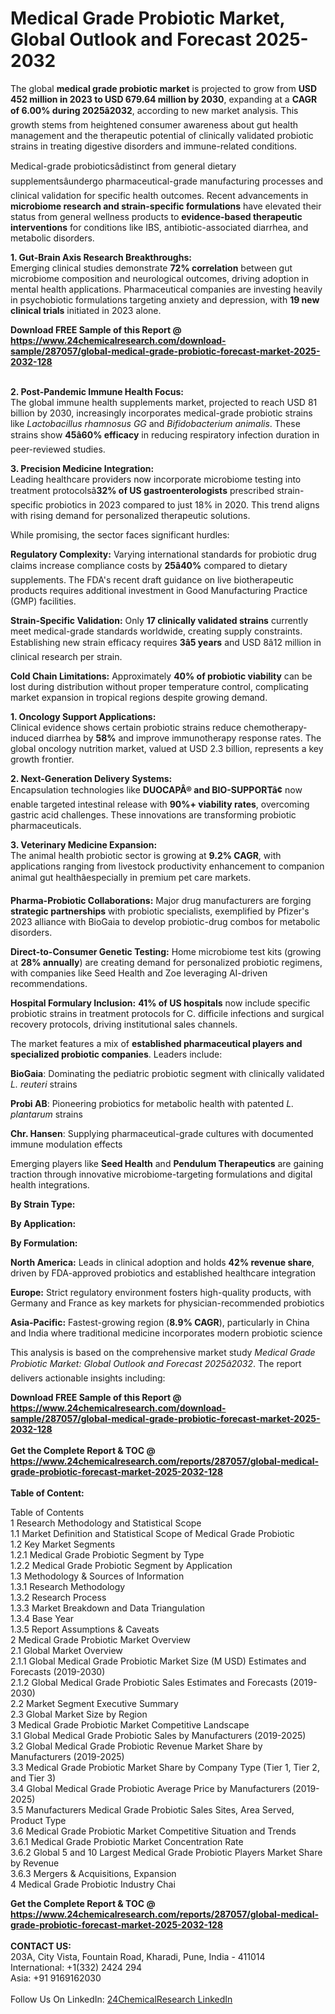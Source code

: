 <h1>Medical Grade Probiotic Market, Global Outlook and Forecast 2025-2032</h1><p>The global <strong>medical grade probiotic market</strong> is projected to grow from <strong>USD 452 million in 2023 to USD 679.64 million by 2030</strong>, expanding at a <strong>CAGR of 6.00% during 2025â2032</strong>, according to new market analysis. This growth stems from heightened consumer awareness about gut health management and the therapeutic potential of clinically validated probiotic strains in treating digestive disorders and immune-related conditions.</p><p>Medical-grade probioticsâdistinct from general dietary supplementsâundergo pharmaceutical-grade manufacturing processes and clinical validation for specific health outcomes. Recent advancements in <strong>microbiome research and strain-specific formulations</strong> have elevated their status from general wellness products to <strong>evidence-based therapeutic interventions</strong> for conditions like IBS, antibiotic-associated diarrhea, and metabolic disorders.</p><p><strong>1. Gut-Brain Axis Research Breakthroughs:</strong><br>
Emerging clinical studies demonstrate <strong>72% correlation</strong> between gut microbiome composition and neurological outcomes, driving adoption in mental health applications. Pharmaceutical companies are investing heavily in psychobiotic formulations targeting anxiety and depression, with <strong>19 new clinical trials</strong> initiated in 2023 alone.</p><div><b>Download FREE Sample of this Report @ 
            <a href="https://www.24chemicalresearch.com/download-sample/287057/global-medical-grade-probiotic-forecast-market-2025-2032-128">
            https://www.24chemicalresearch.com/download-sample/287057/global-medical-grade-probiotic-forecast-market-2025-2032-128</a></b></div><br><p><strong>2. Post-Pandemic Immune Health Focus:</strong><br>
The global immune health supplements market, projected to reach USD 81 billion by 2030, increasingly incorporates medical-grade probiotic strains like <em>Lactobacillus rhamnosus GG</em> and <em>Bifidobacterium animalis</em>. These strains show <strong>45â60% efficacy</strong> in reducing respiratory infection duration in peer-reviewed studies.</p><p><strong>3. Precision Medicine Integration:</strong><br>
Leading healthcare providers now incorporate microbiome testing into treatment protocolsâ<strong>32% of US gastroenterologists</strong> prescribed strain-specific probiotics in 2023 compared to just 18% in 2020. This trend aligns with rising demand for personalized therapeutic solutions.</p><p>While promising, the sector faces significant hurdles:</p><p><strong>Regulatory Complexity:</strong> Varying international standards for probiotic drug claims increase compliance costs by <strong>25â40%</strong> compared to dietary supplements. The FDA's recent draft guidance on live biotherapeutic products requires additional investment in Good Manufacturing Practice (GMP) facilities.</p><p><strong>Strain-Specific Validation:</strong> Only <strong>17 clinically validated strains</strong> currently meet medical-grade standards worldwide, creating supply constraints. Establishing new strain efficacy requires <strong>3â5 years</strong> and USD 8â12 million in clinical research per strain.</p><p><strong>Cold Chain Limitations:</strong> Approximately <strong>40% of probiotic viability</strong> can be lost during distribution without proper temperature control, complicating market expansion in tropical regions despite growing demand.</p><p><strong>1. Oncology Support Applications:</strong><br>
Clinical evidence shows certain probiotic strains reduce chemotherapy-induced diarrhea by <strong>58%</strong> and improve immunotherapy response rates. The global oncology nutrition market, valued at USD 2.3 billion, represents a key growth frontier.</p><p><strong>2. Next-Generation Delivery Systems:</strong><br>
Encapsulation technologies like <strong>DUOCAPÂ® and BIO-SUPPORTâ¢</strong> now enable targeted intestinal release with <strong>90%+ viability rates</strong>, overcoming gastric acid challenges. These innovations are transforming probiotic pharmaceuticals.</p><p><strong>3. Veterinary Medicine Expansion:</strong><br>
The animal health probiotic sector is growing at <strong>9.2% CAGR</strong>, with applications ranging from livestock productivity enhancement to companion animal gut healthâespecially in premium pet care markets.</p><p><strong>Pharma-Probiotic Collaborations:</strong> Major drug manufacturers are forging <strong>strategic partnerships</strong> with probiotic specialists, exemplified by Pfizer's 2023 alliance with BioGaia to develop probiotic-drug combos for metabolic disorders.</p><p><strong>Direct-to-Consumer Genetic Testing:</strong> Home microbiome test kits (growing at <strong>28% annually</strong>) are creating demand for personalized probiotic regimens, with companies like Seed Health and Zoe leveraging AI-driven recommendations.</p><p><strong>Hospital Formulary Inclusion:</strong> <strong>41% of US hospitals</strong> now include specific probiotic strains in treatment protocols for C. difficile infections and surgical recovery protocols, driving institutional sales channels.</p><p>The market features a mix of <strong>established pharmaceutical players and specialized probiotic companies</strong>. Leaders include:</p><p><strong>BioGaia</strong>: Dominating the pediatric probiotic segment with clinically validated <em>L. reuteri</em> strains</p><p><strong>Probi AB</strong>: Pioneering probiotics for metabolic health with patented <em>L. plantarum</em> strains</p><p><strong>Chr. Hansen</strong>: Supplying pharmaceutical-grade cultures with documented immune modulation effects</p><p>Emerging players like <strong>Seed Health</strong> and <strong>Pendulum Therapeutics</strong> are gaining traction through innovative microbiome-targeting formulations and digital health integrations.</p><p><strong>By Strain Type:</strong></p><p><strong>By Application:</strong></p><p><strong>By Formulation:</strong></p><p><strong>North America:</strong> Leads in clinical adoption and holds <strong>42% revenue share</strong>, driven by FDA-approved probiotics and established healthcare integration</p><p><strong>Europe:</strong> Strict regulatory environment fosters high-quality products, with Germany and France as key markets for physician-recommended probiotics</p><p><strong>Asia-Pacific:</strong> Fastest-growing region (<strong>8.9% CAGR</strong>), particularly in China and India where traditional medicine incorporates modern probiotic science</p><p>This analysis is based on the comprehensive market study <em>Medical Grade Probiotic Market: Global Outlook and Forecast 2025â2032</em>. The report delivers actionable insights including:</p><div><b>Download FREE Sample of this Report @ 
            <a href="https://www.24chemicalresearch.com/download-sample/287057/global-medical-grade-probiotic-forecast-market-2025-2032-128">
            https://www.24chemicalresearch.com/download-sample/287057/global-medical-grade-probiotic-forecast-market-2025-2032-128</a></b></div><br><div><b>Get the Complete Report & TOC @ 
            <a href="https://www.24chemicalresearch.com/reports/287057/global-medical-grade-probiotic-forecast-market-2025-2032-128">
            https://www.24chemicalresearch.com/reports/287057/global-medical-grade-probiotic-forecast-market-2025-2032-128</a></b></div><br>
            <b>Table of Content:</b><p>Table of Contents<br />
1 Research Methodology and Statistical Scope<br />
1.1 Market Definition and Statistical Scope of Medical Grade Probiotic<br />
1.2 Key Market Segments<br />
1.2.1 Medical Grade Probiotic Segment by Type<br />
1.2.2 Medical Grade Probiotic Segment by Application<br />
1.3 Methodology & Sources of Information<br />
1.3.1 Research Methodology<br />
1.3.2 Research Process<br />
1.3.3 Market Breakdown and Data Triangulation<br />
1.3.4 Base Year<br />
1.3.5 Report Assumptions & Caveats<br />
2 Medical Grade Probiotic Market Overview<br />
2.1 Global Market Overview<br />
2.1.1 Global Medical Grade Probiotic Market Size (M USD) Estimates and Forecasts (2019-2030)<br />
2.1.2 Global Medical Grade Probiotic Sales Estimates and Forecasts (2019-2030)<br />
2.2 Market Segment Executive Summary<br />
2.3 Global Market Size by Region<br />
3 Medical Grade Probiotic Market Competitive Landscape<br />
3.1 Global Medical Grade Probiotic Sales by Manufacturers (2019-2025)<br />
3.2 Global Medical Grade Probiotic Revenue Market Share by Manufacturers (2019-2025)<br />
3.3 Medical Grade Probiotic Market Share by Company Type (Tier 1, Tier 2, and Tier 3)<br />
3.4 Global Medical Grade Probiotic Average Price by Manufacturers (2019-2025)<br />
3.5 Manufacturers Medical Grade Probiotic Sales Sites, Area Served, Product Type<br />
3.6 Medical Grade Probiotic Market Competitive Situation and Trends<br />
3.6.1 Medical Grade Probiotic Market Concentration Rate<br />
3.6.2 Global 5 and 10 Largest Medical Grade Probiotic Players Market Share by Revenue<br />
3.6.3 Mergers & Acquisitions, Expansion<br />
4 Medical Grade Probiotic Industry Chai</p><div><b>Get the Complete Report & TOC @ 
            <a href="https://www.24chemicalresearch.com/reports/287057/global-medical-grade-probiotic-forecast-market-2025-2032-128">
            https://www.24chemicalresearch.com/reports/287057/global-medical-grade-probiotic-forecast-market-2025-2032-128</a></b></div><br><b>CONTACT US:</b><br>
            203A, City Vista, Fountain Road, Kharadi, Pune, India - 411014<br>
            International: +1(332) 2424 294<br>
            Asia: +91 9169162030 <br><br>
            Follow Us On LinkedIn: <a href="https://www.linkedin.com/company/24chemicalresearch/">24ChemicalResearch LinkedIn</a>